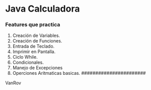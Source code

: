 # Java Calculadora

### Features que practica

1. Creación de Variables.
2. Creación de Funciones.
3. Entrada de Teclado.
4. Imprimir en Pantalla.
5. Ciclo While.
6. Condicionales.
7. Manejo de Excepciones
8. Operciones Aritmaticas basicas.
#######################

VanRov
